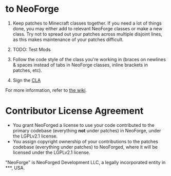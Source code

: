 to NeoForge
=====================

1) Keep patches to Minecraft classes together. If you need a lot of things done, you may either add to relevant NeoForge classes or make a new class. Try not to spread out your patches across multiple disjoint lines, as this makes maintenance of your patches difficult.

2) TODO: Test Mods

3) Follow the code style of the class you're working in (braces on newlines & spaces instead of tabs in NeoForge classes, inline brackets in patches, etc).

4) Sign the [CLA](https://cla-assistant.io/neoforged/NeoForge)

For more information, refer to [the wiki][Wiki].


Contributor License Agreement
=============================
- You grant NeoForged a license to use your code contributed to the primary codebase (everything **not** under patches) in NeoForge, under the LGPLv2.1 license.
- You assign copyright ownership of your contributions to the patches codebase (everything under patches) to NeoForged, where it will be licensed under the LGPLv2.1 license.

"NeoForge" is NeoForged Development LLC, a legally incorporated entity in ***, USA.

[Wiki]:
https://github.com/neoforged/NeoForge/wiki/***
